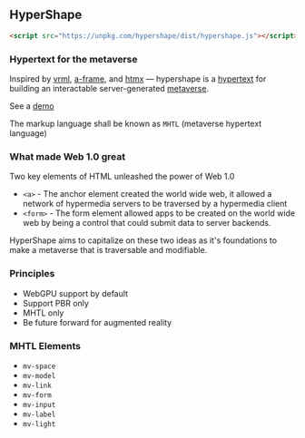 ## HyperShape

```html
<script src="https://unpkg.com/hypershape/dist/hypershape.js"></script>
```

### Hypertext for the metaverse

Inspired by [vrml](https://en.wikipedia.org/wiki/VRML), [a-frame](https://aframe.io/), and [htmx](https://htmx.org/) — hypershape is a [hypertext](https://en.wikipedia.org/wiki/Hypertext) for building an interactable server-generated [metaverse](https://en.wikipedia.org/wiki/Metaverse).

See a [demo](https://richardanaya.github.io/hypershape/dist/)

The markup language shall be known as `MHTL` (metaverse hypertext language)

### What made Web 1.0 great

Two key elements of HTML unleashed the power of Web 1.0

- `<a>` - The anchor element created the world wide web, it allowed a network of hypermedia servers to be traversed by a hypermedia client
- `<form>` - The form element allowed apps to be created on the world wide web by being a control that could submit data to server backends.

HyperShape aims to capitalize on these two ideas as it's foundations to make a metaverse that is traversable and modifiable.

### Principles

- WebGPU support by default
- Support PBR only
- MHTL only
- Be future forward for augmented reality

### MHTL Elements

- `mv-space`
- `mv-model`
- `mv-link`
- `mv-form`
- `mv-input`
- `mv-label`
- `mv-light`

